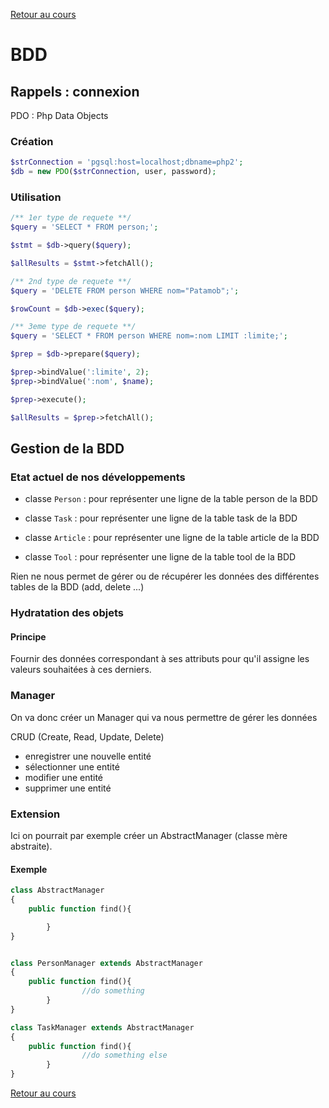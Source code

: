 [Retour au cours](../cours.md)

# BDD

## Rappels : connexion

PDO : Php Data Objects

### Création

```php
$strConnection = 'pgsql:host=localhost;dbname=php2';
$db = new PDO($strConnection, user, password);
```

### Utilisation

```php
/** 1er type de requete **/
$query = 'SELECT * FROM person;';

$stmt = $db->query($query);

$allResults = $stmt->fetchAll();

/** 2nd type de requete **/
$query = 'DELETE FROM person WHERE nom="Patamob";';

$rowCount = $db->exec($query);

/** 3eme type de requete **/
$query = 'SELECT * FROM person WHERE nom=:nom LIMIT :limite;';

$prep = $db->prepare($query);

$prep->bindValue(':limite', 2);
$prep->bindValue(':nom', $name);

$prep->execute();

$allResults = $prep->fetchAll();
```

## Gestion de la BDD

### Etat actuel de nos développements

* classe `Person` : pour représenter une ligne de la table person de la BDD
* classe `Task` : pour représenter une ligne de la table task de la BDD

* classe `Article` : pour représenter une ligne de la table article de la BDD
* classe `Tool` : pour représenter une ligne de la table tool de la BDD

Rien ne nous permet de gérer ou de récupérer les données des différentes tables de la BDD (add, delete ...)

### Hydratation des objets

#### Principe

Fournir des données correspondant à ses attributs pour qu'il assigne les valeurs souhaitées à ces derniers.

### Manager

On va donc créer un Manager qui va nous permettre de gérer les données

CRUD (Create, Read, Update, Delete)

* enregistrer une nouvelle entité
* sélectionner une entité
* modifier une entité
* supprimer une entité

### Extension

Ici on pourrait par exemple créer un AbstractManager (classe mère abstraite).

#### Exemple

```php
class AbstractManager
{
	public function find(){

        }
}


class PersonManager extends AbstractManager
{
	public function find(){
                //do something
        }
}

class TaskManager extends AbstractManager
{
	public function find(){
                //do something else
        }
}
```

[Retour au cours](../cours.md)
